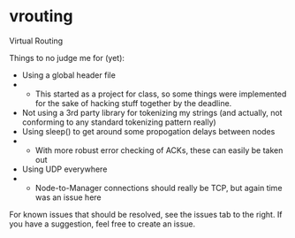 vrouting
========

Virtual Routing


Things to no judge me for (yet):
 - Using a global header file
 -  - This started as a project for class, so some things were implemented for the sake of hacking stuff together by the deadline.
 -  Not using a 3rd party library for tokenizing my strings (and actually, not conforming to any standard tokenizing pattern really)
 - Using sleep() to get around some propogation delays between nodes
 - - With more robust error checking of ACKs, these can easily be taken out
 - Using UDP everywhere
 - - Node-to-Manager connections should really be TCP, but again time was an issue here
 
For known issues that should be resolved, see the issues tab to the right. If you have a suggestion, feel free to create an issue.
